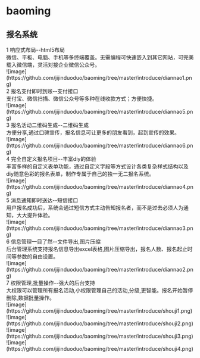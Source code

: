 # baoming
<h2>报名系统</h2>
1 响应式布局--html5布局<br>
  微信、平板、电脑、手机等多终端覆盖。无需编程可快速嵌入到其它网站，可完美载入微信端，灵活对接企业微信公众号。<br>
 ![image](https://github.com/jijinduoduo/baoming/tree/master/introduce/diannao1.png)<br>
2 报名支付即时到账--支付接口<br>
  支付宝、微信扫描、微信公众号等多种在线收款方式；方便快捷。<br>
 ![image](https://github.com/jijinduoduo/baoming/tree/master/introduce/diannao5.png)<br>
3 报名活动二维码生成--二维码生成<br>
  方便分享,通过口碑宣传，报名信息可让更多的朋友看到，起到宣传的效果。<br>
 ![image](https://github.com/jijinduoduo/baoming/tree/master/introduce/diannao6.png)<br>
4 完全自定义报名项目--丰富diy的体验<br>
  丰富多样的自定义表单功能，通过自定义字段等方式设计各类复杂样式结构以及diy随意色彩的报名表单，制作专属于自己的独一无二报名系统。<br>
 ![image](https://github.com/jijinduoduo/baoming/tree/master/introduce/diannao4.png)<br>
5 消息通知即时送达--短信接口<br>
  用户报名成功后，系统会通过短信方式主动告知报名者，而不是过去必须人为通知，大大提升体验。<br>
 ![image](https://github.com/jijinduoduo/baoming/tree/master/introduce/diannao3.png)<br>
6 信息管理一目了然--文件导出,图片压缩<br>
  后台管理系统支持报名信息导出excel表格,图片压缩导出，报名人数、报名起止时间等参数的自由设置。<br>
 ![image](https://github.com/jijinduoduo/baoming/tree/master/introduce/diannao2.png)<br>
7 权限管理,批量操作--强大的后台支持<br>
  大权限可以管理所有报名活动,小权限管理自己的活动,分级,更智能。报名开始暂停删除,数据批量操作。<br>
 ![image](https://github.com/jijinduoduo/baoming/tree/master/introduce/shouji1.png)
 ![image](https://github.com/jijinduoduo/baoming/tree/master/introduce/shouji2.png)<br>
 ![image](https://github.com/jijinduoduo/baoming/tree/master/introduce/shouji3.png)
 ![image](https://github.com/jijinduoduo/baoming/tree/master/introduce/shouji4.png)
